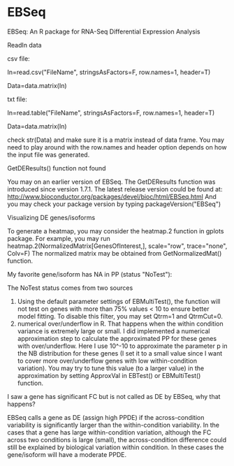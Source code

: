 # EBSeq
EBSeq: An R package for RNA-Seq Differential Expression Analysis


ReadIn data

csv file:

In=read.csv("FileName", stringsAsFactors=F, row.names=1, header=T)

Data=data.matrix(In)

txt file:

In=read.table("FileName", stringsAsFactors=F, row.names=1, header=T)

Data=data.matrix(In)

check str(Data) and make sure it is a matrix instead of data frame. You may need to play around with the row.names and header option depends on how the input file was generated.



GetDEResults() function not found

You may on an earlier version of EBSeq. The GetDEResults function
was introduced since version 1.7.1.
The latest release version could be found at:
http://www.bioconductor.org/packages/devel/bioc/html/EBSeq.html
And you may check your package version by typing packageVersion("EBSeq")


Visualizing DE genes/isoforms

To generate a heatmap, you may consider the heatmap.2 function in gplots package.
For example, you may run
heatmap.2(NormalizedMatrix[GenesOfInterest,], scale="row", trace="none", Colv=F)
The normalized matrix may be obtained from GetNormalizedMat() function.


My favorite gene/isoform has NA in PP (status "NoTest"):

The NoTest status comes from two sources
1) Using the default parameter settings of EBMultiTest(), the function
will not test on genes with more than 75% values < 10 to ensure better
model fitting. To disable this filter, you may set Qtrm=1 and
QtrmCut=0.
2) numerical over/underflow in R. That happens when the within
condition variance is extremely large or small. I did implemented a numerical
approximation step to calculate the approximated PP for these genes
with over/underflow. Here I use 10^-10 to approximate the parameter p
in the NB distribution for these genes (I set it to a small value
since I want to cover more over/underflow genes with low
within-condition variation). You may try to tune this value (to a larger value) in the
approximation by setting ApproxVal in EBTest() or EBMultiTest() function. 

I saw a gene has significant FC but is not called as DE by EBSeq, why that happens?

EBSeq calls a gene as DE (assign high PPDE) if the across-condition variability is significantly larger than the within-condition
variability. In the cases that a gene has large within-condition variation, although the FC across two conditions is large (small), 
the across-condition difference could still be explained by biological variation within condition. In these cases the gene/isoform
will have a moderate PPDE.
